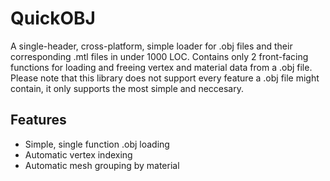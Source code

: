 # QuickOBJ
A single-header, cross-platform, simple loader for .obj files and their corresponding .mtl files in under 1000 LOC. Contains only 2 front-facing functions for loading and freeing vertex and material data from a .obj file. Please note that this library does not support every feature a .obj file might contain, it only supports the most simple and neccesary.

## Features
- Simple, single function .obj loading
- Automatic vertex indexing
- Automatic mesh grouping by material
